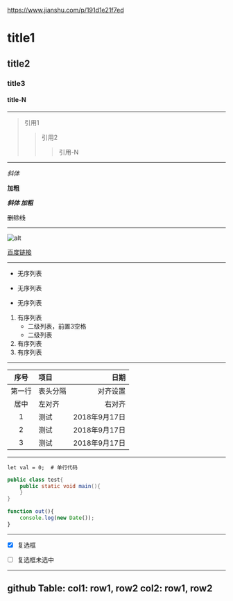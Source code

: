 https://www.jianshu.com/p/191d1e21f7ed
# title1
## title2
### title3
#### title-N
---
>引用1
>>引用2
>>>引用-N
---
*斜体*

**加粗**

***斜体 加粗***

~~删除线~~

***

![alt](https://desk-fd.zol-img.com.cn/t_s960x600c5/g5/M00/02/05/ChMkJlbKyKqIdOHiAA3ZnVg2rWUAALIFQNhuCcADdm1697.jpg 'title')

[百度链接](https://www.baidu.com)

***

+ 无序列表
- 无序列表
* 无序列表

1. 有序列表
   * 二级列表，前置3空格
   + 二级列表
1. 有序列表
1. 有序列表

***

序号|项目|日期
:---:|:---|---:
第一行|表头分隔|对齐设置
居中|左对齐|右对齐
1|测试|2018年9月17日
2|测试|2018年9月17日
3|测试|2018年9月17日

***

`let val = 0;  # 单行代码`


```java
public class test{
    public static void main(){
    }
}
```


```javascript
function out(){
    console.log(new Date());
}
```

***
- [x] 复选框
- [ ] 复选框未选中


---
github Table:
  col1:  row1,    row2
  col2:  row1,    row2
---
